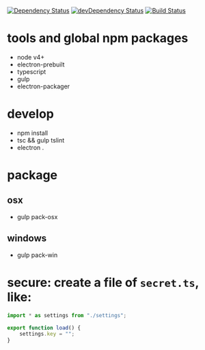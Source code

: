 [![Dependency Status](https://david-dm.org/plantain-00/news-fetcher-client.svg)](https://david-dm.org/plantain-00/news-fetcher-client)
[![devDependency Status](https://david-dm.org/plantain-00/news-fetcher-client/dev-status.svg)](https://david-dm.org/plantain-00/news-fetcher-client#info=devDependencies)
[![Build Status](https://travis-ci.org/plantain-00/news-fetcher-client.svg?branch=master)](https://travis-ci.org/plantain-00/news-fetcher-client)

# tools and global npm packages

- node v4+
- electron-prebuilt
- typescript
- gulp
- electron-packager

# develop

- npm install
- tsc && gulp tslint
- electron .

# package

## osx

- gulp pack-osx

## windows

- gulp pack-win

# secure: create a file of `secret.ts`, like:

```typescript
import * as settings from "./settings";

export function load() {
    settings.key = "";
}
```
